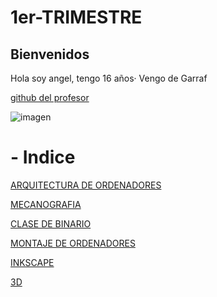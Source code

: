 # 1er-TRIMESTRE


## Bienvenidos

Hola soy angel, tengo 16 años·
Vengo de Garraf 

 [github del profesor](https://github.com/d-prieto/)


![imagen](https://user-images.githubusercontent.com/90753298/136015664-5976938d-93e6-4ed2-adb6-075fc59184e8.png)

 
 # - Indice
 
[ARQUITECTURA DE ORDENADORES](https://github.com/ANGEY33/1er-TRIMESTRE/blob/main/arquitectura%20de%20ordenadores.md)

[MECANOGRAFIA](https://github.com/ANGEY33/1er-TRIMESTRE/blob/main/mecanografia.md)

[CLASE DE BINARIO](https://github.com/ANGEY33/1er-TRIMESTRE/blob/main/arquitectura%20de%20ordenadores.md#clase-de-binario)

[MONTAJE DE ORDENADORES](https://github.com/ANGEY33/1er-TRIMESTRE/blob/main/Montaje%20de%20ordenadores.md)

[INKSCAPE](https://github.com/ANGEY33/1er-TRIMESTRE/blob/main/inkscape.md)

[3D](https://github.com/ANGEY33/1er-TRIMESTRE/blob/main/3D.md)

